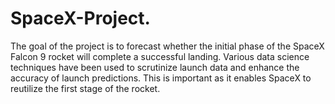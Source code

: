 # SpaceX-Project.
The goal of the project is to forecast whether the initial phase of the SpaceX Falcon 9 rocket will complete a successful landing. Various data science techniques have been used to scrutinize launch data and enhance the accuracy of launch predictions. This is important as it enables SpaceX to reutilize the first stage of the rocket.
